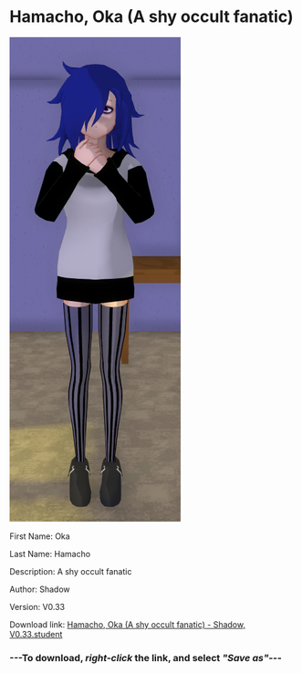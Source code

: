 # Hamacho, Oka (A shy occult fanatic)

<img src = "https://raw.githubusercontent.com/Arbiter1223/Daigaku-Gurashi-Custom-Students/master/Students/Files/Hamacho%2C%20Oka%20(A%20shy%20occult%20fanatic).png">

First Name: Oka

Last Name: Hamacho

Description: A shy occult fanatic

Author: Shadow

Version: V0.33

Download link: <a href="https://raw.githubusercontent.com/Arbiter1223/Daigaku-Gurashi-Custom-Students/master/Students/Files/Hamacho%2C%20Oka%20(A%20shy%20occult%20fanatic)%20-%20Shadow%2C%20V0.33.student">Hamacho, Oka (A shy occult fanatic) - Shadow, V0.33.student</a>

### ---**To download, _right-click_ the link, and select _"Save as"_**---
